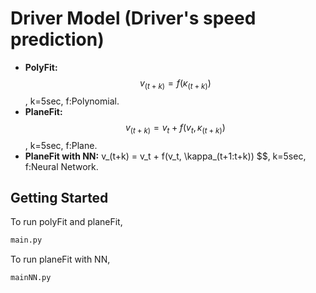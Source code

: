 # Driver Model (Driver's speed prediction)

* **PolyFit:** $$ v_(t+k) = f(\kappa_(t+k)) $$, k=5sec, f:Polynomial.
* **PlaneFit:** $$ v_(t+k) = v_t + f(v_t, \kappa_(t+k)) $$, k=5sec, f:Plane.
* **PlaneFit with NN:** v_(t+k) = v_t + f(v_t, \kappa_(t+1:t+k)) $$, k=5sec, f:Neural Network.

## Getting Started
To run polyFit and planeFit,
```python
main.py  
```

To run planeFit with NN,
```python
mainNN.py
```
